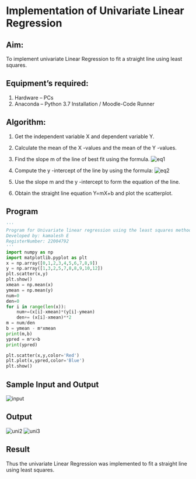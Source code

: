 # Implementation of Univariate Linear Regression
## Aim:
To implement univariate Linear Regression to fit a straight line using least squares.
## Equipment’s required:
1.	Hardware – PCs
2.	Anaconda – Python 3.7 Installation / Moodle-Code Runner
## Algorithm:
1.	Get the independent variable X and dependent variable Y.
2.	Calculate the mean of the X -values and the mean of the Y -values.
3.	Find the slope m of the line of best fit using the formula.
 ![eq1](https://user-images.githubusercontent.com/118787261/214839783-0dd84fc6-db54-443d-8853-20a427f4cf8e.jpg)

4.	Compute the y -intercept of the line by using the formula:
 ![eq2](https://user-images.githubusercontent.com/118787261/214839805-f45a4933-e4dd-442d-9cfb-187ee9ac8419.jpg)

5.	Use the slope m and the y -intercept to form the equation of the line.
6.	Obtain the straight line equation Y=mX+b and plot the scatterplot.
## Program
```python
''' 
Program for Univariate linear regression using the least squares method.
Developed by: kamalesh E
RegisterNumber: 22004792
'''
import numpy as np
import matplotlib.pyplot as plt
x = np.array([0,1,2,3,4,5,6,7,8,9])
y = np.array([1,3,2,5,7,8,8,9,10,12])
plt.scatter(x,y)
plt.show()
xmean = np.mean(x)
ymean = np.mean(y)
num=0
den=0
for i in range(len(x)):
    num+=(x[i]-xmean)*(y[i]-ymean)
    den+= (x[i]-xmean)**2
m = num/den
b = ymean - m*xmean
print(m,b)
ypred = m*x+b
print(ypred)

plt.scatter(x,y,color='Red')
plt.plot(x,ypred,color='Blue')
plt.show()

```

## Sample Input and Output
![input](https://user-images.githubusercontent.com/118787261/214839905-59db7139-5356-4572-88fb-4f400971149c.jpg)


## Output

![uni2](https://user-images.githubusercontent.com/118787261/214839937-b93ff567-2a67-43f4-89b5-6c9adc33a691.png)
![uni3](https://user-images.githubusercontent.com/118787261/214839955-a1dfb827-b19a-4d1e-8fa4-b5fa9703690d.png)



## Result
Thus the univariate Linear Regression was implemented to fit a straight line using least squares.
